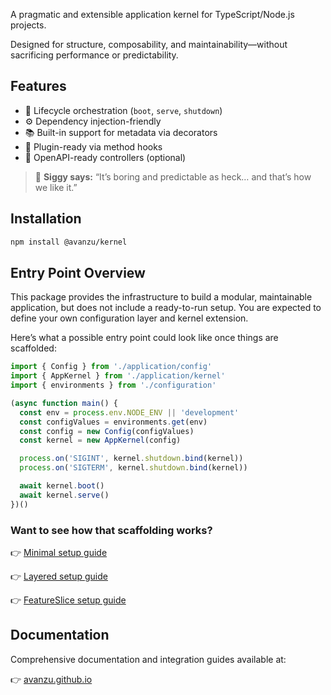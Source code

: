 A pragmatic and extensible application kernel for TypeScript/Node.js projects.

Designed for structure, composability, and maintainability—without sacrificing performance or predictability.

## Features

- 🔧 Lifecycle orchestration (`boot`, `serve`, `shutdown`)
- ⚙️ Dependency injection-friendly
- 📚 Built-in support for metadata via decorators
- 🧩 Plugin-ready via method hooks
- 📄 OpenAPI-ready controllers (optional)

> 🧓 **Siggy says:** “It’s boring and predictable as heck… and that’s how we like it.”

## Installation

```bash
npm install @avanzu/kernel
```

## Entry Point Overview
This package provides the infrastructure to build a modular, maintainable application, but does not include a ready-to-run setup. You are expected to define your own configuration layer and kernel extension.

Here’s what a possible entry point could look like once things are scaffolded:

```ts
import { Config } from './application/config'
import { AppKernel } from './application/kernel'
import { environments } from './configuration'

(async function main() {
  const env = process.env.NODE_ENV || 'development'
  const configValues = environments.get(env)
  const config = new Config(configValues)
  const kernel = new AppKernel(config)

  process.on('SIGINT', kernel.shutdown.bind(kernel))
  process.on('SIGTERM', kernel.shutdown.bind(kernel))

  await kernel.boot()
  await kernel.serve()
})()

```
### Want to see how that scaffolding works?
👉 [Minimal setup guide](https://avanzu.github.io/node-packages/docs/kernel/guides/scaffolding/minimal)

👉 [Layered setup guide](https://avanzu.github.io/node-packages/docs/kernel/guides/scaffolding/layered)

👉 [FeatureSlice setup guide](https://avanzu.github.io/node-packages/docs/kernel/guides/scaffolding/sliced)


## Documentation
Comprehensive documentation and integration guides available at:

👉 [avanzu.github.io](https://avanzu.github.io/node-packages/docs/kernel/welcome/index)




